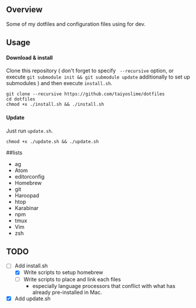 ## Overview

Some of my dotfiles and configuration files using for dev.

## Usage

#### Download & install
Clone this repository ( don't forget to specify ` --recursive` option, or execute `git submodule init && git submodule update` additionally to set up submodules ) and then execute `install.sh`.
```
git clone --recursive https://github.com/taiyoslime/dotfiles
cd dotfiles
chmod +x ./install.sh && ./install.sh
```
#### Update
Just run `update.sh`.
```
chmod +x ./update.sh && ./update.sh
```

##lists
- ag
- Atom
- editorconfig
- Homebrew
- git
- Haroopad
- htop
- Karabinar
- npm
- tmux
- Vim
- zsh

## TODO
- [ ] Add install.sh
  - [x] Write scripts to setup homebrew
  - [ ] Write scripts to place and link each files
    - especially language processors that conflict with what has already pre-installed in Mac.
- [x] Add update.sh
